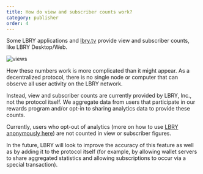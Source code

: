 ```yaml
---
title: How do view and subscriber counts work?
category: publisher
order: 4
---
```

Some LBRY applications and [lbry.tv](https://lbry.tv) provide view and subscriber counts, like LBRY Desktop/Web.

![views](https://spee.ch/6/views.png)

How these numbers work is more complicated than it might appear. As a decentralized protocol, there is no single node or computer that can observe all user activity on the LBRY network.

Instead, view and subscriber counts are currently provided by LBRY, Inc., not the protocol itself. We aggregate data from users that participate in our rewards program and/or opt-in to sharing analytics data to provide these counts.

Currently, users who opt-out of analytics (more on how to use [LBRY anonymously here](https://lbry.com/faq/privacy-and-data#anonymous)) are not counted in view or subscriber figures.

In the future, LBRY will look to improve the accuracy of this feature as well as by adding it to the protocol itself (for example, by allowing wallet servers to share aggregated statistics and allowing subscriptions to occur via a special transaction).
